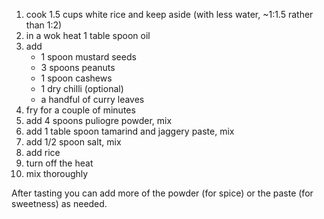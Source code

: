 1. cook 1.5 cups white rice and keep aside (with less water, ~1:1.5 rather than 1:2)
2. in a wok heat 1 table spoon oil
3. add
    - 1 spoon mustard seeds
    - 3 spoons peanuts
    - 1 spoon cashews
    - 1 dry chilli (optional)
    - a handful of curry leaves
4. fry for a couple of minutes
5. add 4 spoons puliogre powder, mix
6. add 1 table spoon tamarind and jaggery paste, mix
7. add 1/2 spoon salt, mix
8. add rice
9.  turn off the heat
10. mix thoroughly

After tasting you can add more of the powder (for spice) or the paste (for sweetness) as needed.
